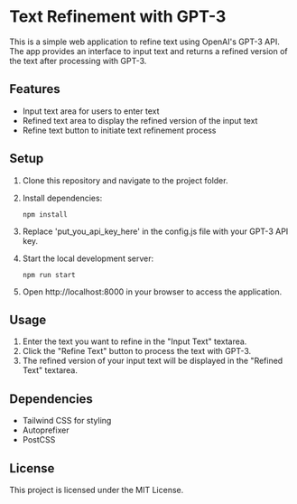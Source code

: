 # Text Refinement with GPT-3

This is a simple web application to refine text using OpenAI's GPT-3 API. The app provides an interface to input text and returns a refined version of the text after processing with GPT-3.

## Features

- Input text area for users to enter text
- Refined text area to display the refined version of the input text
- Refine text button to initiate text refinement process

## Setup

1. Clone this repository and navigate to the project folder.
2. Install dependencies:
   ```
   npm install
   ```
3. Replace 'put_you_api_key_here' in the config.js file with your GPT-3 API key.
4. Start the local development server: 

   ```
   npm run start
   ```
5. Open http://localhost:8000 in your browser to access the application.

## Usage

1. Enter the text you want to refine in the "Input Text" textarea.
2. Click the "Refine Text" button to process the text with GPT-3.
3. The refined version of your input text will be displayed in the "Refined Text" textarea.

## Dependencies

- Tailwind CSS for styling
- Autoprefixer
- PostCSS

## License

This project is licensed under the MIT License.